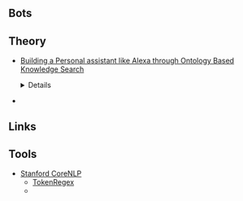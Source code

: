 ## Bots

## Theory

- [Building a Personal assistant like Alexa through Ontology Based Knowledge Search](https://towardsdatascience.com/building-a-personal-assistant-like-alexa-open-domain-question-answering-7e9aa1e8ed90)

    <details>
    
    *There are two broad approach to knowledge search*  
    - Ontology based Knowledge Search (Mainly through knowledge Graph)
    - Knowledge Search through Open Domain Question Answering
    
    <br>

    **Building Blocks for PA**  
    1. Scalable Knowledge graph
       1. Knowledge Graph population: [Demystify wiki ontology](https://medium.com/@iitr.samrat/demystify-wiki-ontology-and-knowledge-graph-part-1-ba919b0d9ce4)
       2. 
    2. Knowledge consumption into the knowledge graph from structured and unstructured sources
    3. **(NLU)** Natural language understanding to structured query
       1. <u>Text2Intent Layer</u>: [Chat Bots — Designing Intents and Entities for your NLP Models](https://medium.com/@brijrajsingh/chat-bots-designing-intents-and-entities-for-your-nlp-models-35c385b7730d)
           - *Text2Intent layer filters and only passes on the open domain question to the NLU Layer*
       2. <u>Query Adapter layer</u>: xxx
       3. <u>Structured Query</u>: xxx
    4. <u>Natural language generation</u> to answer the questions
    5. Speech to text
    6. Text to speech
    7. Text2Intent Module  
   
    <br>
    <p>
    High Level Architecture of a question answering module.

    ![archi of qa module](https://miro.medium.com/max/1400/1*sbAR0BSuof6bgKUcv6zNUA.png)

    </p>
    </details>

- []()


## Links

## Tools

- [Stanford CoreNLP](https://stanfordnlp.github.io/CoreNLP/)
  - [TokenRegex](https://nlp.stanford.edu/software/tokensregex.html)
  - 